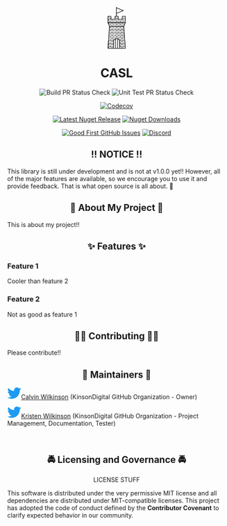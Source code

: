 <div align="center">
    <a href="#"><img align="center" src="https://raw.githubusercontent.com/KinsonDigital/CASL/preview/Documentation/Images/casl-logo.png" height="96"></a>
    <br />

</div>

<h1 style="border:0;font-weight:bold" align="center">CASL</h1>

<div align="center">

![Build PR Status Check](https://img.shields.io/github/actions/workflow/status/KinsonDigital/CASL/build-pr-status-check.yml?label=%E2%9A%99%EF%B8%8FBuild&color=2F8840)
![Unit Test PR Status Check](https://img.shields.io/github/actions/workflow/status/KinsonDigital/CASL/unit-test-pr-status-check.yml?label=%F0%9F%A7%AATests&color=2F8840)

[![Codecov](https://img.shields.io/codecov/c/github/KinsonDigital/CASL?color=2F8840&label=Code%20Coverage&logo=codecov)](https://app.codecov.io/gh/KinsonDigital/CASL/tree/release%2Fv1.0.0)

[![Latest Nuget Release](https://img.shields.io/nuget/vpre/kinsondigital.CASL?label=Latest%20Release&logo=nuget)](https://www.nuget.org/packages/KinsonDigital.CASL)
[![Nuget Downloads](https://img.shields.io/nuget/dt/KinsonDigital.CASL?color=0094FF&label=nuget%20downloads&logo=nuget)](https://www.nuget.org/stats/packages/KinsonDigital.CASL?groupby=Version)

[![Good First GitHub Issues](https://img.shields.io/github/issues/kinsondigital/CASL/good%20first%20issue?color=7057ff&label=Good%20First%20Issues)](https://github.com/KinsonDigital/CASL/issues?q=is%3Aissue+is%3Aopen+label%3A%22good+first+issue%22)
[![Discord](https://img.shields.io/discord/481597721199902720?color=%23575CCB&label=chat%20on%20discord&logo=discord&logoColor=white)](https://discord.gg/qewu6fNgv7)
</div>

<h2 style="font-weight:bold" align="center" >!! NOTICE !!</h2>

This library is still under development and is not at v1.0.0 yet!!  However, all of the major features are available, so we encourage you to use it and provide feedback.  That is what open source is all about. 🥳

<h2 style="font-weight:bold" align="center">📖 About My Project 📖</h2>

This is about my project!!

<h2 style="font-weight:bold" align="center">✨ Features ✨</h2>

### Feature 1

Cooler than feature 2

### Feature 2

Not as good as feature 1

<h2 style="font-weight:bold;" align="center">🙏🏼 Contributing 🙏🏼</h2>

Please contribute!!

<h2 style="font-weight:bold;" align="center">🔧 Maintainers 🔧</h2>

[![twitter-logo](https://raw.githubusercontent.com/KinsonDigital/.github/master/Images/twitter-logo-16x16.svg)Calvin Wilkinson](https://twitter.com/KDCoder) (KinsonDigital GitHub Organization - Owner)
  
[![twitter-logo](https://raw.githubusercontent.com/KinsonDigital/.github/master/Images/twitter-logo-16x16.svg)Kristen Wilkinson](https://twitter.com/kswilky) (KinsonDigital GitHub Organization - Project Management, Documentation, Tester)

<br/>

<h2 style="font-weight:bold;" align="center">🚔 Licensing and Governance 🚔</h2>

<div align="center">

LICENSE STUFF

</div>

This software is distributed under the very permissive MIT license and all dependencies are distributed under MIT-compatible licenses.
This project has adopted the code of conduct defined by the **Contributor Covenant** to clarify expected behavior in our community.
